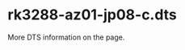 # rk3288-az01-jp08-c.dts

More DTS information on the [](Linux-DTSs.md) page.

<code-block src="dts/rk3288-az01-jp08-c.dts" />
